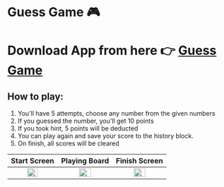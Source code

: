 ﻿# Guess Game 🎮
 # Download App from here 👉 [Guess Game](https://drive.google.com/file/d/10Yr-A7LarD0z47qSxY599h9g9QsrIKnJ/view?usp=sharing)
 ## How to play: 
 1. You'll have 5 attempts, choose any number from the given numbers
 2. If you guessed the number, you'll get 10 points
 3. If you took hint, 5 points will be deducted 
 4. You can play again and save your score to the history block.
 5. On finish, all scores will be cleared

Start Screen          | Playing Board  | Finish Screen
:-------------------------:|:-------------------------:|:-------------------------:
<img height = "50%" src="https://github.com/cuiisb/assignment-2---guess-a-number-game-indiedanish/blob/main/1.jpeg" /> | <img height = "50%" src="https://github.com/cuiisb/assignment-2---guess-a-number-game-indiedanish/blob/main/2.jpeg" /> | <img height = "50%" src="https://github.com/cuiisb/assignment-2---guess-a-number-game-indiedanish/blob/main/3.jpeg" />


